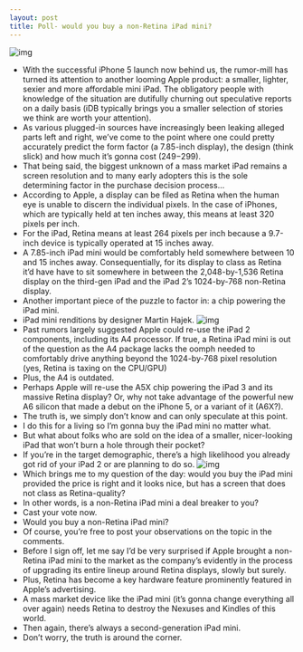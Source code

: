 ```yaml
---
layout: post
title: Poll- would you buy a non-Retina iPad mini?
---
```

![img](http://media.idownloadblog.com/wp-content/uploads/2012/10/iPad-mini-Martin-Hajek-001.jpg)
* With the successful iPhone 5 launch now behind us, the rumor-mill has turned its attention to another looming Apple product: a smaller, lighter, sexier and more affordable mini iPad. The obligatory people with knowledge of the situation are dutifully churning out speculative reports on a daily basis (iDB typically brings you a smaller selection of stories we think are worth your attention).
* As various plugged-in sources have increasingly been leaking alleged parts left and right, we’ve come to the point where one could pretty accurately predict the form factor (a 7.85-inch display), the design (think slick) and how much it’s gonna cost ($249-$299).
* That being said, the biggest unknown of a mass market iPad remains a screen resolution and to many early adopters this is the sole determining factor in the purchase decision process…
* According to Apple, a display can be filed as Retina when the human eye is unable to discern the individual pixels. In the case of iPhones, which are typically held at ten inches away, this means at least 320 pixels per inch.
* For the iPad, Retina means at least 264 pixels per inch because a 9.7-inch device is typically operated at 15 inches away.
* A 7.85-inch iPad mini would be comfortably held somewhere between 10 and 15 inches away. Consequentially, for its display to class as Retina it’d have have to sit somewhere in between the 2,048-by-1,536 Retina display on the third-gen iPad and the iPad 2’s 1024-by-768 non-Retina display.
* Another important piece of the puzzle to factor in: a chip powering the iPad mini.
* iPad mini renditions by designer Martin Hajek.
![img](http://media.idownloadblog.com/wp-content/uploads/2012/10/iPad-mini-Martin-Hajek-014.jpg)
* Past rumors largely suggested Apple could re-use the iPad 2 components, including its A4 processor. If true, a Retina iPad mini is out of the question as the A4 package lacks the oomph needed to comfortably drive anything beyond the 1024-by-768 pixel resolution (yes, Retina is taxing on the CPU/GPU)
* Plus, the A4 is outdated.
* Perhaps Apple will re-use the A5X chip powering the iPad 3 and its massive Retina display? Or, why not take advantage of the powerful new A6 silicon that made a debut on the iPhone 5, or a variant of it (A6X?).
* The truth is, we simply don’t know and can only speculate at this point.
* I do this for a living so I’m gonna buy the iPad mini no matter what.
* But what about folks who are sold on the idea of a smaller, nicer-looking iPad that won’t burn a hole through their pocket?
* If you’re in the target demographic, there’s a high likelihood you already got rid of your iPad 2 or are planning to do so.
![img](http://media.idownloadblog.com/wp-content/uploads/2012/10/iPad-mini-Martin-Hajek-019.jpg)
* Which brings me to my question of the day: would you buy the iPad mini provided the price is right and it looks nice, but has a screen that does not class as Retina-quality?
* In other words, is a non-Retina iPad mini a deal breaker to you?
* Cast your vote now.
* Would you buy a non-Retina iPad mini?
* Of course, you’re free to post your observations on the topic in the comments.
* Before I sign off, let me say I’d be very surprised if Apple brought a non-Retina iPad mini to the market as the company’s evidently in the process of upgrading its entire lineup around Retina displays, slowly but surely.
* Plus, Retina has become a key hardware feature prominently featured in Apple’s advertising.
* A mass market device like the iPad mini (it’s gonna change everything all over again) needs Retina to destroy the Nexuses and Kindles of this world.
* Then again, there’s always a second-generation iPad mini.
* Don’t worry, the truth is around the corner.

